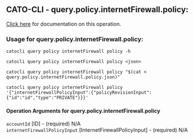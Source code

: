 
## CATO-CLI - query.policy.internetFirewall.policy:
[Click here](https://api.catonetworks.com/documentation/#query-query.policy.internetFirewall.policy) for documentation on this operation.

### Usage for query.policy.internetFirewall.policy:

`catocli query policy internetFirewall policy -h`

`catocli query policy internetFirewall policy <json>`

`catocli query policy internetFirewall policy "$(cat < query.policy.internetFirewall.policy.json)"`

`catocli query policy internetFirewall policy '{"internetFirewallPolicyInput":{"policyRevisionInput":{"id":"id","type":"PRIVATE"}}}'`


#### Operation Arguments for query.policy.internetFirewall.policy ####

`accountId` [ID] - (required) N/A    
`internetFirewallPolicyInput` [InternetFirewallPolicyInput] - (required) N/A    
